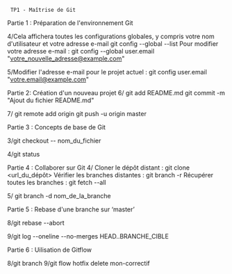      TP1 - Maîtrise de Git

Partie 1 : Préparation de l'environnement Git

4/Cela affichera toutes les configurations globales, y compris votre nom d'utilisateur et votre adresse e-mail 
git config --global --list
Pour modifier votre adresse e-mail :
git config --global user.email "votre_nouvelle_adresse@example.com"

5/Modifier l'adresse e-mail pour le projet actuel :
git config user.email "votre.email@example.com"

Partie 2: Création d'un nouveau projet
6/
git add README.md
git commit -m "Ajout du fichier README.md"

7/
git remote add origin <url-du-depot>
git push -u origin master

Partie 3 : Concepts de base de Git

3/git checkout -- nom_du_fichier

4/git status

Partie 4 : Collaborer sur Git
4/
Cloner le dépôt distant :
git clone <url_du_dépôt>
Vérifier les branches distantes : 
git branch -r
Récupérer toutes les branches : 
git fetch --all

5/ git branch -d nom_de_la_branche

Partie 5 : Rebase d'une branche sur ‘master’

8/git rebase --abort

9/git log --oneline --no-merges HEAD..BRANCHE_CIBLE

Partie 6 : Uilisation de Gitflow

8/git branch
9/git flow hotfix delete mon-correctif

